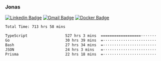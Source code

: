 ### Jonas
[![Linkedin Badge](https://img.shields.io/badge/-Jonas%20Neto-9933F7?style=flat-square&logo=Linkedin&logoColor=white&link=https://www.linkedin.com/in/jonas-nogueira-neto/)](https://www.linkedin.com/in/jonas-nogueira-neto/)
[![Gmail Badge](https://img.shields.io/badge/-nogueiraneto.jonas@gmail.com-9933F7?style=flat-square&logo=Gmail&logoColor=white&link=mailto:nogueiraneto.jonas@gmail.com)](mailto:nogueiraneto.jonas@gmail.com)
[![Docker Badge](https://img.shields.io/badge/-DockerHub-9933F7?style=flat-square&logo=Docker&logoColor=white&link=https://hub.docker.com/u/jonasssneto)](https://hub.docker.com/u/jonasssneto)


<!--START_SECTION:waka-->

```txt
Total Time: 713 hrs 58 mins

TypeScript                 527 hrs 3 mins  ==================·······   73.04 %
Go                         30 hrs 39 mins  =························   04.25 %
Bash                       27 hrs 34 mins  =························   03.82 %
JSON                       24 hrs 3 mins   =························   03.33 %
Prisma                     22 hrs 18 mins  =························   03.09 %
```

<!--END_SECTION:waka-->
###
